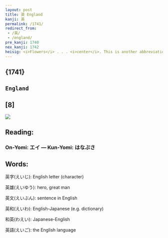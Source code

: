 ```yaml
---
layout: post
title: 英 England
kanji: 英
permalink: /1741/
redirect_from:
 - /英/
 - /england/
pre_kanji: 1740
nex_kanji: 1742
heisig: <i>Flowers</i> . . . <i>center</i>. This is another abbreviation used to identify a country by the pronunciation of the kanji.
---
```


## {1741}

## `England`

## [8]

<div class="stroke"><img src="E88BB1.png" /></div>

## Reading:

### On-Yomi: エイ &mdash; Kun-Yomi: はなぶさ

## Words:

英字(えいじ): English letter (character)

英雄(えいゆう): hero, great man

英文(えいぶん): sentence in English

英和(えいわ): English-Japanese (e.g. dictionary)

和英(わえい): Japanese-English

英語(えいご): the English language
